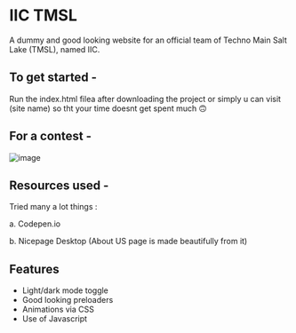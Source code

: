 # IIC TMSL 

A dummy and good looking website for an official team of Techno Main Salt Lake (TMSL), named IIC.

## To get started - 

Run the index.html filea after downloading the project or simply u can visit (site name) so tht your time doesnt get spent much 🙃


## For a contest -

![image](https://user-images.githubusercontent.com/111780029/218451295-fc8e463c-9d89-4b2c-b26c-1c01fa47d729.png)



## Resources used - 

Tried many a lot things :

a. Codepen.io

b. Nicepage Desktop (About US page is made beautifully from it)





## Features

- Light/dark mode toggle
- Good looking preloaders
- Animations via CSS 
- Use of Javascript

